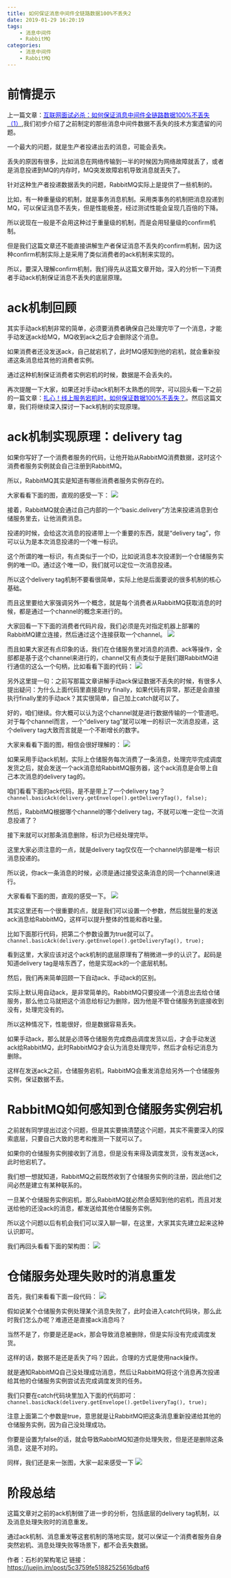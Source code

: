 ```yaml
---
title: 如何保证消息中间件全链路数据100%不丢失2
date: 2019-01-29 16:20:19
tags:
    - 消息中间件
    - RabbitMQ
categories:
    - 消息中间件
    - RabbitMQ
---
```

# 前情提示
上一篇文章：[<font color="blue">互联网面试必杀：如何保证消息中间件全链路数据100%不丢失（1）</font>](https://juejin.im/post/5c3604abe51d45522a41f4b0),我们初步介绍了之前制定的那些消息中间件数据不丢失的技术方案遗留的问题。

一个最大的问题，就是生产者投递出去的消息，可能会丢失。

丢失的原因有很多，比如消息在网络传输到一半的时候因为网络故障就丢了，或者是消息投递到MQ的内存时，MQ突发故障宕机导致消息就丢失了。

针对这种生产者投递数据丢失的问题，RabbitMQ实际上是提供了一些机制的。

比如，有一种重量级的机制，就是事务消息机制。采用类事务的机制把消息投递到MQ，可以保证消息不丢失，但是性能极差，经过测试性能会呈现几百倍的下降。

所以说现在一般是不会用这种过于重量级的机制，而是会用轻量级的confirm机制。

但是我们这篇文章还不能直接讲解生产者保证消息不丢失的confirm机制，因为这种confirm机制实际上是采用了类似消费者的ack机制来实现的。

所以，要深入理解confirm机制，我们得先从这篇文章开始，深入的分析一下消费者手动ack机制保证消息不丢失的底层原理。

# ack机制回顾
其实手动ack机制非常的简单，必须要消费者确保自己处理完毕了一个消息，才能手动发送ack给MQ，MQ收到ack之后才会删除这个消息。

如果消费者还没发送ack，自己就宕机了，此时MQ感知到他的宕机，就会重新投递这条消息给其他的消费者实例。

通过这种机制保证消费者实例宕机的时候，数据是不会丢失的。

再次提醒一下大家，如果还对手动ack机制不太熟悉的同学，可以回头看一下之前的一篇文章：[<font color="blue">扎心！线上服务宕机时，如何保证数据100%不丢失？</font>](https://juejin.im/post/5c190f02518825046c2f6a5c)。然后这篇文章，我们将继续深入探讨一下ack机制的实现原理。

# ack机制实现原理：delivery tag
如果你写好了一个消费者服务的代码，让他开始从RabbitMQ消费数据，这时这个消费者服务实例就会自己注册到RabbitMQ。

所以，RabbitMQ其实是知道有哪些消费者服务实例存在的。

大家看看下面的图，直观的感受一下：
![](/images/如何保证消息中间件全链路数据100%不丢失2/1.jpg)

接着，RabbitMQ就会通过自己内部的一个“basic.delivery”方法来投递消息到仓储服务里去，让他消费消息。

投递的时候，会给这次消息的投递带上一个重要的东西，就是“delivery tag”，你可以认为是本次消息投递的一个唯一标识。

这个所谓的唯一标识，有点类似于一个ID，比如说消息本次投递到一个仓储服务实例的唯一ID。通过这个唯一ID，我们就可以定位一次消息投递。

所以这个delivery tag机制不要看很简单，实际上他是后面要说的很多机制的核心基础。

而且这里要给大家强调另外一个概念，就是每个消费者从RabbitMQ获取消息的时候，都是通过一个channel的概念来进行的。

大家回看一下下面的消费者代码片段，我们必须是先对指定机器上部署的RabbitMQ建立连接，然后通过这个连接获取一个channel。
![](/images/如何保证消息中间件全链路数据100%不丢失2/2.jpg)

而且如果大家还有点印象的话，我们在仓储服务里对消息的消费、ack等操作，全部都是基于这个channel来进行的，channel又有点类似于是我们跟RabbitMQ进行通信的这么一个句柄，比如看看下面的代码：
![](/images/如何保证消息中间件全链路数据100%不丢失2/3.jpg)

另外这里提一句：之前写那篇文章讲解手动ack保证数据不丢失的时候，有很多人提出疑问：为什么上面代码里直接是try finally，如果代码有异常，那还是会直接执行finally里的手动ack？其实很简单，自己加上catch就可以了。

好的，咱们继续。你大概可以认为这个channel就是进行数据传输的一个管道吧。对于每个channel而言，一个“delivery tag”就可以唯一的标识一次消息投递，这个delivery tag大致而言就是一个不断增长的数字。

大家来看看下面的图，相信会很好理解的：
![](/images/如何保证消息中间件全链路数据100%不丢失2/4.jpg)

如果采用手动ack机制，实际上仓储服务每次消费了一条消息，处理完毕完成调度发货之后，就会发送一个ack消息给RabbitMQ服务器，这个ack消息是会带上自己本次消息的delivery tag的。

咱们看看下面的ack代码，是不是带上了一个delivery tag？
`channel.basicAck(delivery.getEnvelope().getDeliveryTag(), false);`

然后，RabbitMQ根据哪个channel的哪个delivery tag，不就可以唯一定位一次消息投递了？

接下来就可以对那条消息删除，标识为已经处理完毕。

这里大家必须注意的一点，就是delivery tag仅仅在一个channel内部是唯一标识消息投递的。

所以说，你ack一条消息的时候，必须是通过接受这条消息的同一个channel来进行。

大家看看下面的图，直观的感受一下。
![](/images/如何保证消息中间件全链路数据100%不丢失2/5.jpg)

其实这里还有一个很重要的点，就是我们可以设置一个参数，然后就批量的发送ack消息给RabbitMQ，这样可以提升整体的性能和吞吐量。

比如下面那行代码，把第二个参数设置为true就可以了。
`channel.basicAck(delivery.getEnvelope().getDeliveryTag(), true);`

看到这里，大家应该对这个ack机制的底层原理有了稍微进一步的认识了。起码是知道delivery tag是啥东西了，他是实现ack的一个底层机制。

然后，我们再来简单回顾一下自动ack、手动ack的区别。

实际上默认用自动ack，是非常简单的。RabbitMQ只要投递一个消息出去给仓储服务，那么他立马就把这个消息给标记为删除，因为他是不管仓储服务到底接收到没有，处理完没有的。

所以这种情况下，性能很好，但是数据容易丢失。

如果手动ack，那么就是必须等仓储服务完成商品调度发货以后，才会手动发送ack给RabbitMQ，此时RabbitMQ才会认为消息处理完毕，然后才会标记消息为删除。

这样在发送ack之前，仓储服务宕机，RabbitMQ会重发消息给另外一个仓储服务实例，保证数据不丢。

# RabbitMQ如何感知到仓储服务实例宕机
之前就有同学提出过这个问题，但是其实要搞清楚这个问题，其实不需要深入的探索底层，只要自己大致的思考和推测一下就可以了。

如果你的仓储服务实例接收到了消息，但是没有来得及调度发货，没有发送ack，此时他宕机了。

我们想一想就知道，RabbitMQ之前既然收到了仓储服务实例的注册，因此他们之间必然是建立有某种联系的。

一旦某个仓储服务实例宕机，那么RabbitMQ就必然会感知到他的宕机，而且对发送给他的还没ack的消息，都发送给其他仓储服务实例。

所以这个问题以后有机会我们可以深入聊一聊，在这里，大家其实先建立起来这种认识即可。

我们再回头看看下面的架构图：
![](/images/如何保证消息中间件全链路数据100%不丢失2/6.jpg)

# 仓储服务处理失败时的消息重发
首先，我们来看看下面一段代码：
![](/images/如何保证消息中间件全链路数据100%不丢失2/7.jpg)

假如说某个仓储服务实例处理某个消息失败了，此时会进入catch代码块，那么此时我们怎么办呢？难道还是直接ack消息吗？

当然不是了，你要是还是ack，那会导致消息被删除，但是实际没有完成调度发货。

这样的话，数据不是还是丢失了吗？因此，合理的方式是使用nack操作。

就是通知RabbitMQ自己没处理成功消息，然后让RabbitMQ将这个消息再次投递给其他的仓储服务实例尝试去完成调度发货的任务。

我们只要在catch代码块里加入下面的代码即可：
`channel.basicNack(delivery.getEnvelope().getDeliveryTag(), true);`

注意上面第二个参数是true，意思就是让RabbitMQ把这条消息重新投递给其他的仓储服务实例，因为自己没处理成功。

你要是设置为false的话，就会导致RabbitMQ知道你处理失败，但是还是删除这条消息，这是不对的。

同样，我们还是来一张图，大家一起来感受一下
![](/images/如何保证消息中间件全链路数据100%不丢失2/8.jpg)

# 阶段总结
这篇文章对之前的ack机制做了进一步的分析，包括底层的delivery tag机制，以及消息处理失败时的消息重发。

通过ack机制、消息重发等这套机制的落地实现，就可以保证一个消费者服务自身突然宕机、消息处理失败等场景下，都不会丢失数据。

作者：石杉的架构笔记
链接：https://juejin.im/post/5c3759fe51882525616dbaf6
